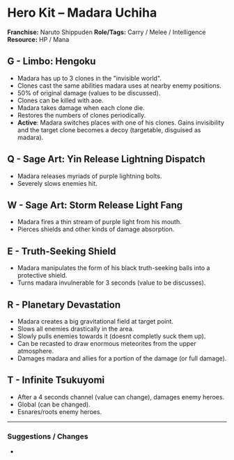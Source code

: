 # Hero Kit – Madara Uchiha

**Franchise:** Naruto Shippuden
**Role/Tags:** Carry / Melee / Intelligence 
**Resource:** HP / Mana

## G - Limbo: Hengoku
- Madara has up to 3 clones in the "invisible world".
- Clones cast the same abilities madara uses at nearby enemy positions.
- 50% of original damage (values to be discussed).
- Clones can be killed with aoe.
- Madara takes damage when each clone die.
- Restores the numbers of clones periodically.
- **Active**: Madara switches places with one of his clones. Gains invisibility and the target clone becomes a decoy (targetable, disguised as madara).

## Q - Sage Art: Yin Release Lightning Dispatch
- Madara releases myriads of purple lightning bolts.
- Severely slows enemies hit.

## W - Sage Art: Storm Release Light Fang
- Madara fires a thin stream of purple light from his mouth.
- Pierces shields and other kinds of damage absorption.

## E - Truth-Seeking Shield
- Madara manipulates the form of his black truth-seeking balls into a protective shield.
- Turns madara invulnerable for 3 seconds (value to be discusses).

## R - Planetary Devastation
- Madara creates a big gravitational field at target point.
- Slows all enemies drastically in the area.
- Slowly pulls enemies towards it (doesnt completly suck them up).
- Can be recasted to draw enormous meteorites from the upper atmosphere.
- Damages madara and allies for a portion of the damage (or full damage).

## T - Infinite Tsukuyomi
- After a 4 seconds channel (value can change), damages enemy heroes.
- Global (can be changed). 
- Esnares/roots enemy heroes.

---

### Suggestions / Changes
- <your notes here>